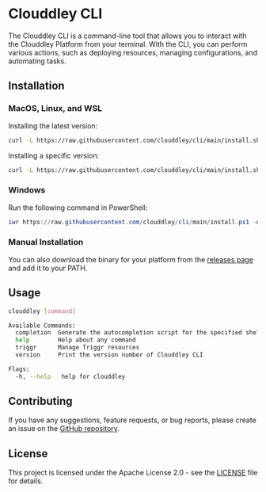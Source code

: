 # Clouddley CLI

The Clouddley CLI is a command-line tool that allows you to interact with the Clouddley Platform from your terminal. With the CLI, you can perform various actions, such as deploying resources, managing configurations, and automating tasks.

## Installation

### MacOS, Linux, and WSL

Installing the latest version:

```bash
curl -L https://raw.githubusercontent.com/clouddley/cli/main/install.sh | sh
```

Installing a specific version:

```bash
curl -L https://raw.githubusercontent.com/clouddley/cli/main/install.sh | sh -s V0.1.4
```

### Windows

Run the following command in PowerShell:

```powershell
iwr https://raw.githubusercontent.com/clouddley/cli/main/install.ps1 -useb | iex
```

### Manual Installation

You can also download the binary for your platform from the [releases page](https://github.com/clouddley/cli/releases) and add it to your PATH.

## Usage

```bash
clouddley [command]

Available Commands:
  completion  Generate the autocompletion script for the specified shell
  help        Help about any command
  triggr      Manage Triggr resources
  version     Print the version number of Clouddley CLI

Flags:
  -h, --help   help for clouddley
```

## Contributing

If you have any suggestions, feature requests, or bug reports, please create an issue on the [GitHub repository](https://github.com/clouddley/cli).

## License

This project is licensed under the Apache License 2.0 - see the [LICENSE](LICENSE) file for details.
